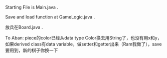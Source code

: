 Starting File is Main.java .

Save and load function at GameLogic.java .

放兵在Board.java .

To Aban:  piece的color已经从data type Color换去用String了，也没有用x和y，如果derived class有data variable，做setter和getter出来（Ram我做了），save要用到，新的棋子你换一下
